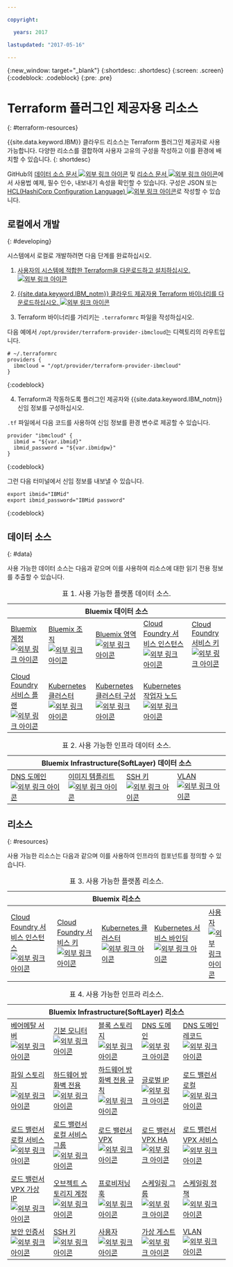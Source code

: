 ```yaml
---

copyright:

  years: 2017

lastupdated: "2017-05-16"

---
```


{:new_window: target="_blank"}
{:shortdesc: .shortdesc}
{:screen: .screen}
{:codeblock: .codeblock}
{:pre: .pre}

# Terraform 플러그인 제공자용 리소스
{: #terraform-resources}

{{site.data.keyword.IBM}} 클라우드 리소스는 Terraform 플러그인 제공자로 사용 가능합니다. 다양한 리소스를 결합하여 사용자 고유의 구성을 작성하고 이를 환경에 배치할 수 있습니다.
{: shortdesc}

GitHub의 <a href="https://github.com/IBM-Bluemix/terraform/tree/provider/ibm-cloud/website/source/docs/providers/ibmcloud/d">데이터 소스 문서 <img src="../../icons/launch-glyph.svg" alt="외부 링크 아이콘"></a> 및 <a href="https://github.com/IBM-Bluemix/terraform/tree/provider/ibm-cloud/website/source/docs/providers/ibmcloud/r">리소스 문서 <img src="../../icons/launch-glyph.svg" alt="외부 링크 아이콘"></a>에서 사용법 예제, 필수 인수, 내보내기 속성을 확인할 수 있습니다. 구성은 JSON 또는 <a href="https://www.terraform.io/docs/configuration/index.html">HCL(HashiCorp Configuration Language) <img src="../../icons/launch-glyph.svg" alt="외부 링크 아이콘"></a>로 작성할 수 있습니다.

## 로컬에서 개발
{: #developing}

시스템에서 로컬로 개발하려면 다음 단계를 완료하십시오.

1. <a href="https://www.terraform.io/intro/getting-started/install.html">사용자의 시스템에 적합한 Terraform을 다운로드하고 설치하십시오. <img src="../../icons/launch-glyph.svg" alt="외부 링크 아이콘"></a>

2. <a href="https://github.com/IBM-Bluemix/terraform/releases">{{site.data.keyword.IBM_notm}} 클라우드 제공자용 Terraform 바이너리를 다운로드하십시오. <img src="../../icons/launch-glyph.svg" alt="외부 링크 아이콘"></a>

3. Terraform 바이너리를 가리키는 `.terraformrc` 파일을 작성하십시오. 

  다음 예에서 `/opt/provider/terraform-provider-ibmcloud`는 디렉토리의 라우트입니다.

  ```
  # ~/.terraformrc
providers {
    ibmcloud = "/opt/provider/terraform-provider-ibmcloud"
  }
  ```
  {:codeblock}
  
4. Terraform과 작동하도록 플러그인 제공자와 {{site.data.keyword.IBM_notm}} 신임 정보를 구성하십시오. 

  `.tf` 파일에서 다음 코드를 사용하여 신임 정보를 환경 변수로 제공할 수 있습니다.
  ```
  provider "ibmcloud" {
    ibmid = "${var.ibmid}"
    ibmid_password = "${var.ibmidpw}"
  }
  ```
  {:codeblock}
  
  그런 다음 터미널에서 신임 정보를 내보낼 수 있습니다.
  ```
  export ibmid="IBMid"
  export ibmid_password="IBMid password"
  ```
  {:codeblock}


## 데이터 소스
{: #data}

사용 가능한 데이터 소스는 다음과 같으며 이를 사용하여 리소스에 대한 읽기 전용 정보를 추출할 수 있습니다. 

<table summary="Bluemix 데이터 소스">
<caption>표 1. 사용 가능한 플랫폼 데이터 소스.
</caption>
 <thead>
 <th colspan="5">Bluemix 데이터 소스</th>
 </thead>
 <tbody>
 <tr>
 <td><a href="https://github.com/IBM-Bluemix/terraform/tree/provider/ibm-cloud/website/source/docs/providers/ibmcloud/d/cf_account.html.markdown">Bluemix 계정 <img src="../../icons/launch-glyph.svg" alt="외부 링크 아이콘"></a></td>
 <td><a href="https://github.com/IBM-Bluemix/terraform/tree/provider/ibm-cloud/website/source/docs/providers/ibmcloud/d/cf_org.html.markdown">Bluemix 조직 <img src="../../icons/launch-glyph.svg" alt="외부 링크 아이콘"></a></td>
 <td><a href="https://github.com/IBM-Bluemix/terraform/tree/provider/ibm-cloud/website/source/docs/providers/ibmcloud/d/cf_space.html.markdown ">Bluemix 영역 <img src="../../icons/launch-glyph.svg" alt="외부 링크 아이콘"></a></td>
 <td><a href="https://github.com/IBM-Bluemix/terraform/tree/provider/ibm-cloud/website/source/docs/providers/ibmcloud/d/cf_service_instance.html.markdown">Cloud Foundry 서비스 인스턴스 <img src="../../icons/launch-glyph.svg" alt="외부 링크 아이콘"></a></td>
 <td><a href="https://github.com/IBM-Bluemix/terraform/tree/provider/ibm-cloud/website/source/docs/providers/ibmcloud/d/cf_service_key.html.markdown">Cloud Foundry 서비스 키 <img src="../../icons/launch-glyph.svg" alt="외부 링크 아이콘"></a></td>
 </tr>
 <tr>
 <td><a href="https://github.com/IBM-Bluemix/terraform/tree/provider/ibm-cloud/website/source/docs/providers/ibmcloud/d/cf_service_plan.html.markdown">Cloud Foundry 서비스 플랜 <img src="../../icons/launch-glyph.svg" alt="외부 링크 아이콘"></a></td>
 <td><a href="https://github.com/IBM-Bluemix/terraform/tree/provider/ibm-cloud/website/source/docs/providers/ibmcloud/d/cs_cluster.html.markdown">Kubernetes 클러스터 <img src="../../icons/launch-glyph.svg" alt="외부 링크 아이콘"></a></td>
 <td><a href="https://github.com/IBM-Bluemix/terraform/tree/provider/ibm-cloud/website/source/docs/providers/ibmcloud/d/cs_cluster_config.html.markdown">Kubernetes 클러스터 구성 <img src="../../icons/launch-glyph.svg" alt="외부 링크 아이콘"></a></td>
 <td><a href="https://github.com/IBM-Bluemix/terraform/tree/provider/ibm-cloud/website/source/docs/providers/ibmcloud/d/cs_worker.html.markdown">Kubernetes 작업자 노드 <img src="../../icons/launch-glyph.svg" alt="외부 링크 아이콘"></a></td>
 <tr>
 </tbody></table>
 
<table summary="Bluemix Infrastructure(SoftLayer) 데이터 소스">
<caption>표 2. 사용 가능한 인프라 데이터 소스.
</caption>
<thead>
<th colspan="4">Bluemix Infrastructure(SoftLayer) 데이터 소스</th>
</thead>
<tbody>
<tr>
 <td><a href="https://github.com/IBM-Bluemix/terraform/tree/provider/ibm-cloud/website/source/docs/providers/ibmcloud/d/infra_dns_domain.html.markdown">DNS 도메인 <img src="../../icons/launch-glyph.svg" alt="외부 링크 아이콘"></a></td>
 <td><a href="https://github.com/IBM-Bluemix/terraform/tree/provider/ibm-cloud/website/source/docs/providers/ibmcloud/d/infra_image_template.html.markdown">이미지 템플리트 <img src="../../icons/launch-glyph.svg" alt="외부 링크 아이콘"></a></td>
 <td><a href="https://github.com/IBM-Bluemix/terraform/tree/provider/ibm-cloud/website/source/docs/providers/ibmcloud/d/infra_ssh_key.html.markdown">SSH 키 <img src="../../icons/launch-glyph.svg" alt="외부 링크 아이콘"></a></td>
 <td><a href="https://github.com/IBM-Bluemix/terraform/tree/provider/ibm-cloud/website/source/docs/providers/ibmcloud/d/infra_vlan.html.markdown">VLAN <img src="../../icons/launch-glyph.svg" alt="외부 링크 아이콘"></a></td>
 <t/r>
</tbody></table>


## 리소스
{: #resources}

사용 가능한 리소스는 다음과 같으며 이를 사용하여 인프라의 컴포넌트를 정의할 수 있습니다. 

 <table summary="Bluemix 리소스">
 <caption>표 3. 사용 가능한 플랫폼 리소스.
 </caption>
  <thead>
  <th colspan="5">Bluemix 리소스</th>
  </thead>
  <tbody>
  <td><a href="https://github.com/IBM-Bluemix/terraform/tree/provider/ibm-cloud/website/source/docs/providers/ibmcloud/r/cf_service_instance.html.markdown">Cloud Foundry 서비스 인스턴스 <img src="../../icons/launch-glyph.svg" alt="외부 링크 아이콘"></a></td>
  <td><a href="https://github.com/IBM-Bluemix/terraform/blob/provider/ibm-cloud/website/source/docs/providers/ibmcloud/r/cf_service_key.html.markdown">Cloud Foundry 서비스 키 <img src="../../icons/launch-glyph.svg" alt="외부 링크 아이콘"></a></td>
  <td><a href="https://github.com/IBM-Bluemix/terraform/tree/provider/ibm-cloud/website/source/docs/providers/ibmcloud/r/cs_cluster.html.markdown">Kubernetes 클러스터 <img src="../../icons/launch-glyph.svg" alt="외부 링크 아이콘"></a></td>
  <td><a href="https://github.com/IBM-Bluemix/terraform/tree/provider/ibm-cloud/website/source/docs/providers/ibmcloud/r/cs_cluster_bind_service.html.markdown">Kubernetes 서비스 바인딩 <img src="../../icons/launch-glyph.svg" alt="외부 링크 아이콘"></a></td>
  <td><a href="https://github.com/IBM-Bluemix/terraform/tree/provider/ibm-cloud/website/source/docs/providers/ibmcloud/r/infra_user.html.markdown">사용자 <img src="../../icons/launch-glyph.svg" alt="외부 링크 아이콘"></a></td>
  </tr>
</tbody></table>

<table summary="Bluemix Infrastructure(SoftLayer) 리소스">
<caption>표 4. 사용 가능한 인프라 리소스.
</caption>
 <thead>
 <th colspan="5">Bluemix Infrastructure(SoftLayer) 리소스</th>
 </thead>
 <tbody>
  <tr>
  <td><a href="https://github.com/IBM-Bluemix/terraform/tree/provider/ibm-cloud/website/source/docs/providers/ibmcloud/r/infra_bare_metal.html.markdown">베어메탈 서버 <img src="../../icons/launch-glyph.svg" alt="외부 링크 아이콘"></a></td>
  <td><a href="https://github.com/IBM-Bluemix/terraform/tree/provider/ibm-cloud/website/source/docs/providers/ibmcloud/r/infra_basic_monitor.html.markdown">기본 모니터 <img src="../../icons/launch-glyph.svg" alt="외부 링크 아이콘"></a></td>
  <td><a href="https://github.com/IBM-Bluemix/terraform/tree/provider/ibm-cloud/website/source/docs/providers/ibmcloud/r/infra_block_storage.html.markdown">블록 스토리지 <img src="../../icons/launch-glyph.svg" alt="외부 링크 아이콘"></a></td>
  <td><a href="https://github.com/IBM-Bluemix/terraform/tree/provider/ibm-cloud/website/source/docs/providers/ibmcloud/r/infra_dns_domain.html.markdown">DNS 도메인 <img src="../../icons/launch-glyph.svg" alt="외부 링크 아이콘"></a></td>
  <td><a href="https://github.com/IBM-Bluemix/terraform/tree/provider/ibm-cloud/website/source/docs/providers/ibmcloud/r/infra_dns_domain_record.html.markdown">DNS 도메인 레코드 <img src="../../icons/launch-glyph.svg" alt="외부 링크 아이콘"></a></td>
  </tr>
  <tr>
  <td><a href="https://github.com/IBM-Bluemix/terraform/tree/provider/ibm-cloud/website/source/docs/providers/ibmcloud/r/infra_file_storage.html.markdown">파일 스토리지 <img src="../../icons/launch-glyph.svg" alt="외부 링크 아이콘"></a></td>
  <td><a href="https://github.com/IBM-Bluemix/terraform/tree/provider/ibm-cloud/website/source/docs/providers/ibmcloud/r/infra_fw_hardware_dedicated.html.markdown">하드웨어 방화벽 전용 <img src="../../icons/launch-glyph.svg" alt="외부 링크 아이콘"></a></td>
  <td><a href="https://github.com/IBM-Bluemix/terraform/tree/provider/ibm-cloud/website/source/docs/providers/ibmcloud/r/infra_fw_hardware_dedicated_rules.html.markdown">하드웨어 방화벽 전용 규칙 <img src="../../icons/launch-glyph.svg" alt="외부 링크 아이콘"></a></td>
  <td><a href="https://github.com/IBM-Bluemix/terraform/tree/provider/ibm-cloud/website/source/docs/providers/ibmcloud/r/infra_global_ip.html.markdown">글로벌 IP <img src="../../icons/launch-glyph.svg" alt="외부 링크 아이콘"></a></td>
  <td><a href="https://github.com/IBM-Bluemix/terraform/tree/provider/ibm-cloud/website/source/docs/providers/ibmcloud/r/infra_lb_local.html.markdown">로드 밸런서 로컬 <img src="../../icons/launch-glyph.svg" alt="외부 링크 아이콘"></a></td>
  </tr>
  <tr>
  <td><a href="https://github.com/IBM-Bluemix/terraform/tree/provider/ibm-cloud/website/source/docs/providers/ibmcloud/r/infra_lb_local_service.html.markdown">로드 밸런서 로컬 서비스 <img src="../../icons/launch-glyph.svg" alt="외부 링크 아이콘"></a></td>
  <td><a href="https://github.com/IBM-Bluemix/terraform/tree/provider/ibm-cloud/website/source/docs/providers/ibmcloud/r/infra_lb_local_service_group.html.markdown">로드 밸런서 로컬 서비스 그룹 <img src="../../icons/launch-glyph.svg" alt="외부 링크 아이콘"></a></td>
  <td><a href="https://github.com/IBM-Bluemix/terraform/tree/provider/ibm-cloud/website/source/docs/providers/ibmcloud/r/infra_lb_vpx.html.markdown">로드 밸런서 VPX <img src="../../icons/launch-glyph.svg" alt="외부 링크 아이콘"></a></td>
  <td><a href="https://github.com/IBM-Bluemix/terraform/tree/provider/ibm-cloud/website/source/docs/providers/ibmcloud/r/infra_lb_vpx_ha.html.markdown">로드 밸런서 VPX HA <img src="../../icons/launch-glyph.svg" alt="외부 링크 아이콘"></a></td>
  <td><a href="https://github.com/IBM-Bluemix/terraform/tree/provider/ibm-cloud/website/source/docs/providers/ibmcloud/r/infra_lb_vpx_service.html.markdown">로드 밸런서 VPX 서비스 <img src="../../icons/launch-glyph.svg" alt="외부 링크 아이콘"></a></td>
  </tr>
  <tr>
  <td><a href="https://github.com/IBM-Bluemix/terraform/tree/provider/ibm-cloud/website/source/docs/providers/ibmcloud/r/infra_lb_vpx_vip.html.markdown">로드 밸런서 VPX 가상 IP <img src="../../icons/launch-glyph.svg" alt="외부 링크 아이콘"></a></td>
  <td><a href="https://github.com/IBM-Bluemix/terraform/tree/provider/ibm-cloud/website/source/docs/providers/ibmcloud/r/infra_objectstorage_account.html.markdown">오브젝트 스토리지 계정 <img src="../../icons/launch-glyph.svg" alt="외부 링크 아이콘"></a></td>
  <td><a href="https://github.com/IBM-Bluemix/terraform/tree/provider/ibm-cloud/website/source/docs/providers/ibmcloud/r/infra_provisioning_hook.html.markdown">프로비저닝 훅 <img src="../../icons/launch-glyph.svg" alt="외부 링크 아이콘"></a></td>
  <td><a href="https://github.com/IBM-Bluemix/terraform/tree/provider/ibm-cloud/website/source/docs/providers/ibmcloud/r/infra_scale_group.html.markdown">스케일링 그룹 <img src="../../icons/launch-glyph.svg" alt="외부 링크 아이콘"></a></td>
  <td><a href="https://github.com/IBM-Bluemix/terraform/tree/provider/ibm-cloud/website/source/docs/providers/ibmcloud/r/infra_scale_policy.html.markdown">스케일링 정책 <img src="../../icons/launch-glyph.svg" alt="외부 링크 아이콘"></a></td>
  </tr>
  <tr>
  <td><a href="https://github.com/IBM-Bluemix/terraform/tree/provider/ibm-cloud/website/source/docs/providers/ibmcloud/r/infra_security_certificate.html.markdown">보안 인증서 <img src="../../icons/launch-glyph.svg" alt="외부 링크 아이콘"></a></td>
  <td><a href="https://github.com/IBM-Bluemix/terraform/tree/provider/ibm-cloud/website/source/docs/providers/ibmcloud/r/infra_ssh_key.html.markdown">SSH 키 <img src="../../icons/launch-glyph.svg" alt="외부 링크 아이콘"></a></td>
  <td><a href="https://github.com/IBM-Bluemix/terraform/tree/provider/ibm-cloud/website/source/docs/providers/ibmcloud/r/infra_user.html.markdown">사용자 <img src="../../icons/launch-glyph.svg" alt="외부 링크 아이콘"></a></td>
  <td><a href="https://github.com/IBM-Bluemix/terraform/tree/provider/ibm-cloud/website/source/docs/providers/ibmcloud/r/infra_virtual_guest.html.markdown">가상 게스트 <img src="../../icons/launch-glyph.svg" alt="외부 링크 아이콘"></a></td>
  <td><a href="https://github.com/IBM-Bluemix/terraform/tree/provider/ibm-cloud/website/source/docs/providers/ibmcloud/r/infra_vlan.html.markdown">VLAN <img src="../../icons/launch-glyph.svg" alt="외부 링크 아이콘"></a></td>
  <tr>
</tbody></table>

